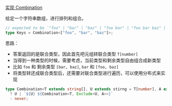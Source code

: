 [实现 Combination](https://github.com/type-challenges/type-challenges/blob/main/questions/08767-medium-combination/README.md)

给定一个字符串数组，进行排列和组合。

```ts
// expected to be `"foo" | "bar" | "baz" | "foo bar" | "foo bar baz" | "foo baz" | "foo baz bar" | "bar foo" | "bar foo baz" | "bar baz" | "bar baz foo" | "baz foo" | "baz foo bar" | "baz bar" | "baz bar foo"`
type Keys = Combination<["foo", "bar", "baz"]>;
```

思路：

- 答案返回的是联合类型，因此首先吧元组转联合类型 `T[number]`
- 当得到一种类型的时候，需要考虑，当前类型和剩余类型自由组合成新类型
- 比如 `foo` 和 剩余类型 `[bar, baz]`, `bar` 和 `[foo, baz]`
- 将类型转还成联合类型后，还需要对联合类型进行遍历，可以使用分布式来实现

```ts
type Combination<T extends string[], U extends stirng = T[number], A extends string = U> = U extends A
  ? U | `${U} ${Combination<T, Exclude<U, A>>}`
  : never;
```

